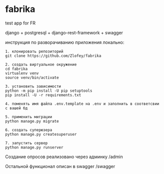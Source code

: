 # fabrika
test app for FR

django + postgresql + django-rest-framework + swagger

инструкция по разворачиванию приложения локально:
```
1. клонировать репозиторий
git clone https://github.com/Zlofey/fabrika

2. создать виртуальное окружение
cd fabrika
virtualenv venv
source venv/bin/activate

3. установить зависимости
python -m pip install -U pip setuptools
pip install -U -r requirements.txt

4. поменять имя файла .env.template на .env и заполнить в соответсвии с вашей бд

5. применить миграции
python manage.py migrate

6. создать суперюзера
python manage.py createsuperuser

7. запустить сервер
python manage.py runserver

```

Создание опросов реализовано через админку /admin

Остальной функционал описан в swagger /swagger 
